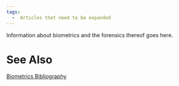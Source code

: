 ```yaml
---
tags:
  -  Articles that need to be expanded 
---
```

Information about biometrics and the forensics thereof goes here.

# See Also

[Biometrics Bibliography](biometrics_bibliography.md)